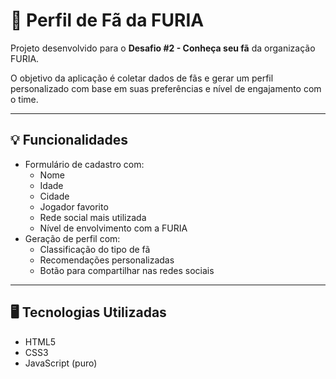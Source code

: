 # 🐾 Perfil de Fã da FURIA

Projeto desenvolvido para o **Desafio #2 - Conheça seu fã** da organização FURIA.

O objetivo da aplicação é coletar dados de fãs e gerar um perfil personalizado com base em suas preferências e nível de engajamento com o time.

---

## 💡 Funcionalidades

- Formulário de cadastro com:
  - Nome
  - Idade
  - Cidade
  - Jogador favorito
  - Rede social mais utilizada
  - Nível de envolvimento com a FURIA
- Geração de perfil com:
  - Classificação do tipo de fã
  - Recomendações personalizadas
  - Botão para compartilhar nas redes sociais

---

## 🖥️ Tecnologias Utilizadas

- HTML5
- CSS3
- JavaScript (puro)

